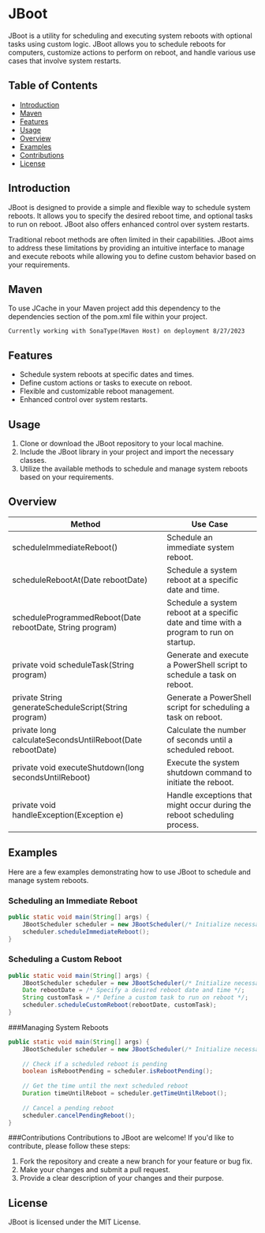 # JBoot
JBoot is a utility for scheduling and executing system reboots with optional tasks using custom logic. JBoot allows you to schedule reboots for computers, customize actions to perform on reboot, and handle various use cases that involve system restarts.
## Table of Contents
- [Introduction](#introduction)
- [Maven](#maven)
- [Features](#features)
- [Usage](#usage)
- [Overview](#overview)
- [Examples](#examples)
- [Contributions](#contributions)
- [License](#license)
## Introduction
JBoot is designed to provide a simple and flexible way to schedule system reboots. It allows you to specify the desired reboot time, and optional tasks to run on reboot. JBoot also offers enhanced control over system restarts.

Traditional reboot methods are often limited in their capabilities. JBoot aims to address these limitations by providing an intuitive interface to manage and execute reboots while allowing you to define custom behavior based on your requirements.

## Maven

To use JCache in your Maven project add this dependency to the dependencies section of the pom.xml file within your project.
```mvn 
Currently working with SonaType(Maven Host) on deployment 8/27/2023
```

## Features
- Schedule system reboots at specific dates and times.
- Define custom actions or tasks to execute on reboot.
- Flexible and customizable reboot management.
- Enhanced control over system restarts.
## Usage
1. Clone or download the JBoot repository to your local machine.
2. Include the JBoot library in your project and import the necessary classes.
3. Utilize the available methods to schedule and manage system reboots based on your requirements.
## Overview

|Method|Use Case  |
|--|--|
| scheduleImmediateReboot() | Schedule an immediate system reboot. |
| scheduleRebootAt(Date rebootDate) | Schedule a system reboot at a specific date and time. |
| scheduleProgrammedReboot(Date rebootDate, String program) | Schedule a system reboot at a specific date and time with a program to run on startup. |
| private void scheduleTask(String program) | Generate and execute a PowerShell script to schedule a task on reboot. |
| private String generateScheduleScript(String program) | Generate a PowerShell script for scheduling a task on reboot. |
| private long calculateSecondsUntilReboot(Date rebootDate) | Calculate the number of seconds until a scheduled reboot. |
| private void executeShutdown(long secondsUntilReboot) | Execute the system shutdown command to initiate the reboot. |
| private void handleException(Exception e) | Handle exceptions that might occur during the reboot scheduling process. |

## Examples
Here are a few examples demonstrating how to use JBoot to schedule and manage system reboots.

### Scheduling an Immediate Reboot

```java
public static void main(String[] args) {
    JBootScheduler scheduler = new JBootScheduler(/* Initialize necessary dependencies */);
    scheduler.scheduleImmediateReboot();
}
```

### Scheduling a Custom Reboot
```java
public static void main(String[] args) {
    JBootScheduler scheduler = new JBootScheduler(/* Initialize necessary dependencies */);
    Date rebootDate = /* Specify a desired reboot date and time */;
    String customTask = /* Define a custom task to run on reboot */;
    scheduler.scheduleCustomReboot(rebootDate, customTask);
}
```
###Managing System Reboots
```java
public static void main(String[] args) {
    JBootScheduler scheduler = new JBootScheduler(/* Initialize necessary dependencies */);
    
    // Check if a scheduled reboot is pending
    boolean isRebootPending = scheduler.isRebootPending();
    
    // Get the time until the next scheduled reboot
    Duration timeUntilReboot = scheduler.getTimeUntilReboot();
    
    // Cancel a pending reboot
    scheduler.cancelPendingReboot();
}
```
###Contributions
Contributions to JBoot are welcome! If you'd like to contribute, please follow these steps:

1. Fork the repository and create a new branch for your feature or bug fix.
2. Make your changes and submit a pull request.
3. Provide a clear description of your changes and their purpose.

## License
JBoot is licensed under the MIT License.
